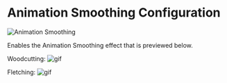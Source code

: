 # Animation Smoothing Configuration

![Animation Smoothing](https://i.imgur.com/mCIyNir.png)

Enables the Animation Smoothing effect that is previewed below.

Woodcutting:
![gif](https://thumbs.gfycat.com/WelldocumentedAromaticButterfly-max-1mb.gif)

Fletching:
![gif](https://thumbs.gfycat.com/UntidyThickHorseshoecrab-max-1mb.gif)